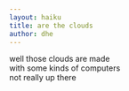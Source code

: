 ```yaml
---
layout: haiku
title: are the clouds
author: dhe
---
```

well those clouds are made <br>
with some kinds of computers <br>
not really up there <br>
```
